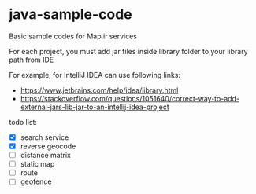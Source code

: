 # java-sample-code
Basic sample codes for Map.ir services 

For each project, you must add jar files inside library folder to your library path from IDE

For example, for IntelliJ IDEA can use following links:

 * https://www.jetbrains.com/help/idea/library.html
 * https://stackoverflow.com/questions/1051640/correct-way-to-add-external-jars-lib-jar-to-an-intellij-idea-project 

todo list:

- [x] search service
- [x] reverse geocode
- [ ] distance matrix
- [ ] static map
- [ ] route
- [ ] geofence
